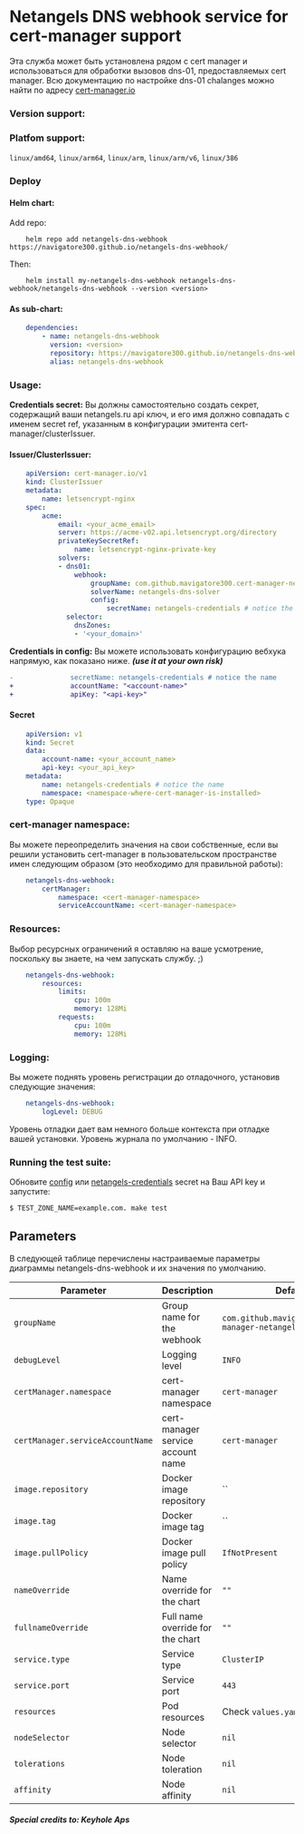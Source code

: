 # Netangels DNS webhook service for cert-manager support
  
Эта служба может быть установлена рядом с cert manager и использоваться для обработки вызовов dns-01, предоставляемых cert manager. Всю документацию по настройке dns-01 chalanges можно найти по адресу   [cert-manager.io](https://cert-manager.io/docs/configuration/acme/dns01/webhook/)

### Version support:

### Platfom support:
`linux/amd64`, `linux/arm64`, `linux/arm`, `linux/arm/v6`, `linux/386` 

### Deploy
#### Helm chart: 
Add repo:
```shell
    helm repo add netangels-dns-webhook https://navigatore300.github.io/netangels-dns-webhook/
```
Then:
```shell
    helm install my-netangels-dns-webhook netangels-dns-webhook/netangels-dns-webhook --version <version>
```
#### As sub-chart:
```YAML
    dependencies:
        - name: netangels-dns-webhook
          version: <version>
          repository: https://mavigatore300.github.io/netangels-dns-webhook/
          alias: netangels-dns-webhook
```
### Usage:

**Credentials secret:**
Вы должны самостоятельно создать секрет, содержащий ваши netangels.ru api ключ, и его имя должно совпадать с именем secret ref, указанным в конфигурации эмитента cert-manager/clusterIssuer.

#### Issuer/ClusterIssuer:
```YAML
    apiVersion: cert-manager.io/v1
    kind: ClusterIssuer
    metadata:
        name: letsencrypt-nginx
    spec:
        acme:
            email: <your_acme_email>
            server: https://acme-v02.api.letsencrypt.org/directory
            privateKeySecretRef:
                name: letsencrypt-nginx-private-key
            solvers:
            - dns01:
                webhook:
                    groupName: com.github.mavigatore300.cert-manager-netangels-webhook
                    solverName: netangels-dns-solver
                    config:
                        secretName: netangels-credentials # notice the name
              selector:
                dnsZones:
                - '<your_domain>'
```

**Credentials in config:**
Вы можете использовать конфигурацию вебхука напрямую, как показано ниже.
**_(use it at your own risk)_**
```diff
-              secretName: netangels-credentials # notice the name
+              accountName: "<account-name>"
+              apiKey: "<api-key>"
```
#### Secret
```YAML
    apiVersion: v1
    kind: Secret
    data:
        account-name: <your_account_name>
        api-key: <your_api_key>
    metadata:
        name: netangels-credentials # notice the name
        namespace: <namespace-where-cert-manager-is-installed>
    type: Opaque
```
### cert-manager namespace:

Вы можете переопределить значения на свои собственные, если вы решили установить cert-manager в пользовательском пространстве имен следующим образом (это необходимо для правильной работы):
```YAML
    netangels-dns-webhook:
        certManager:
            namespace: <cert-manager-namespace>
            serviceAccountName: <cert-manager-namespace>
```
### Resources:
Выбор ресурсных ограничений я оставляю на ваше усмотрение, поскольку вы знаете, на чем запускать службу. ;)
```YAML
    netangels-dns-webhook:
        resources: 
            limits:
                cpu: 100m  
                memory: 128Mi
            requests:
                cpu: 100m
                memory: 128Mi
```

### Logging:
Вы можете поднять уровень регистрации до отладочного, установив следующие значения:
```YAML
    netangels-dns-webhook:
        logLevel: DEBUG
```
Уровень отладки дает вам немного больше контекста при отладке вашей установки. Уровень журнала по умолчанию - INFO.

### Running the test suite:

Обновите [config](testdata/netangels-dns-webhook/config.json) или [netangels-credentials](testdata/netangels-dns-webhook/netangels-credentials.yaml) secret на Ваш API key и запустите:

```bash
$ TEST_ZONE_NAME=example.com. make test
```

## Parameters 

В следующей таблице перечислены настраиваемые параметры диаграммы netangels-dns-webhook и их значения по умолчанию.

| Parameter                        | Description                       | Default                                          |
|----------------------------------|-----------------------------------|--------------------------------------------------|
| `groupName`                      | Group name for the webhook        | `com.github.mavigatore300.cert-manager-netangels-webhook` |
| `debugLevel`                     | Logging level                     | `INFO`                                           |
| `certManager.namespace`          | cert-manager namespace            | `cert-manager`                                   |
| `certManager.serviceAccountName` | cert-manager service account name | `cert-manager`                                   |
| `image.repository`               | Docker image repository           | ``         |
| `image.tag`                      | Docker image tag                  | ``                                         |
| `image.pullPolicy`               | Docker image pull policy          | `IfNotPresent`                                   |
| `nameOverride`                   | Name override for the chart       | `""`                                             |
| `fullnameOverride`               | Full name override for the chart  | `""`                                             |
| `service.type`                   | Service type                      | `ClusterIP`                                      |
| `service.port`                   | Service port                      | `443`                                            |
| `resources`                      | Pod resources                     | Check `values.yaml` file                         |
| `nodeSelector`                   | Node selector                     | `nil`                                            |
| `tolerations`                    | Node toleration                   | `nil`                                            |
| `affinity`                       | Node affinity                     | `nil`                                            |

##### Special credits to: **Keyhole Aps** 
